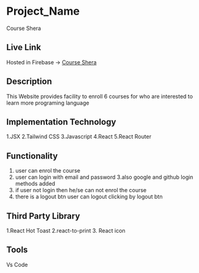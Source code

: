 # Project_Name

Course Shera

## Live Link

Hosted in Firebase -> [Course Shera](https://course-shera.web.app/)


## Description 
This Website provides facility to enroll 6 courses for who are interested to learn 
more programing language 

## Implementation Technology

1.JSX
2.Tailwind CSS
3.Javascript 
4.React 
5.React Router

## Functionality

1. user can enrol the course 
2. user can login with email and password 
3.also google and github login methods added
4. if user not login then he/se can not enrol the course 
5. there is a logout btn user can logout clicking by logout btn



## Third Party Library 

1.React Hot Toast
2.react-to-print
3. React icon

## Tools 
Vs Code




